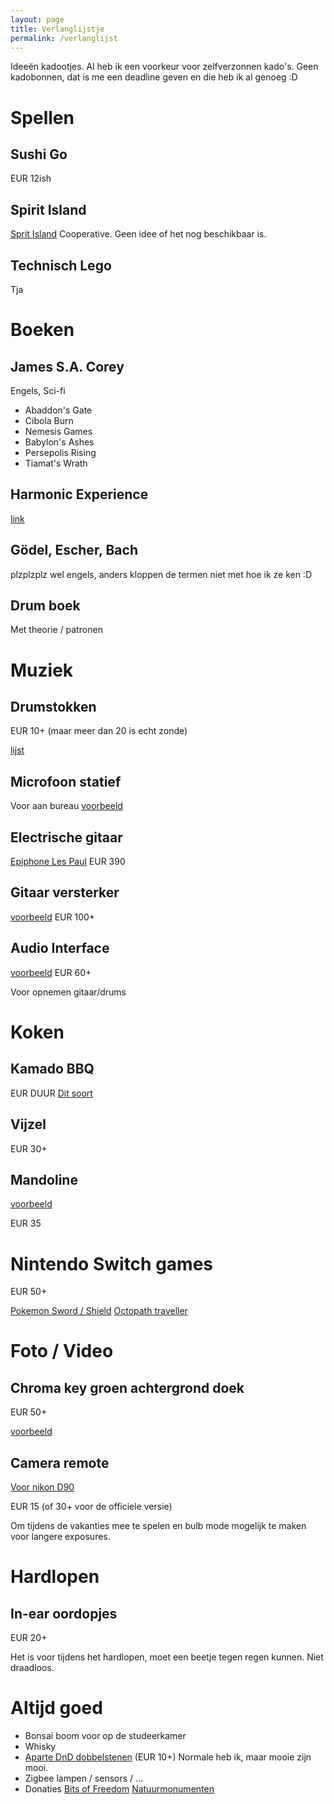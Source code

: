 ```yaml
---
layout: page
title: Verlanglijstje
permalink: /verlanglijst
---
```


Ideeën kadootjes. Al heb ik een voorkeur voor zelfverzonnen kado's. Geen
kadobonnen, dat is me een deadline geven en die heb ik al genoeg :D

# Spellen

## Sushi Go
EUR 12ish

## Spirit Island
[Sprit Island](https://boardgamegeek.com/boardgame/162886/spirit-island)
Cooperative. Geen idee of het nog beschikbaar is.

## Technisch Lego
Tja

# Boeken

## James S.A. Corey
Engels, Sci-fi
- Abaddon's Gate
- Cibola Burn
- Nemesis Games
- Babylon's Ashes
- Persepolis Rising
- Tiamat's Wrath

## Harmonic Experience
[link](https://www.bol.com/nl/p/harmonic-experience/1001004000877100/)

## Gödel, Escher, Bach
plzplzplz wel engels, anders kloppen de termen niet met hoe ik ze ken :D

## Drum boek
Met theorie / patronen

# Muziek

## Drumstokken
EUR 10+ (maar meer dan 20 is echt zonde)

[lijst](https://www.bax-shop.nl/drumstokken?o=popular&f_21933%5B%5D=92778)

## Microfoon statief
Voor aan bureau
[voorbeeld](https://www.bax-shop.nl/broadcast-microfoon-statief/innox-iva-10-xlr-broadcast-microfoon-statief)

## Electrische gitaar

[Epiphone Les Paul](https://www.bax-shop.nl/elektrische-gitaren/epiphone-les-paul-standard-ebony)
EUR 390

## Gitaar versterker

[voorbeeld](https://www.bax-shop.nl/gitaarversterker-combo/fender-champion-40-gitaarversterker-combo)
EUR 100+

## Audio Interface

[voorbeeld](https://www.bax-shop.nl/externe-audio-interface/behringer-u-phoria-umc202hd-audio-interface)
EUR 60+

Voor opnemen gitaar/drums

# Koken

## Kamado BBQ
EUR DUUR
[Dit soort](https://www.coolblue.nl/barbecues/kamado-barbecues)

## Vijzel
EUR 30+

## Mandoline
[voorbeeld](https://www.kookpunt.nl/benriner-mandoline-no64-wit/nl/product/2770/?sqr=mandoline)

EUR 35

# Nintendo Switch games
EUR 50+

[Pokemon Sword / Shield](https://www.bol.com/nl/p/pokemon-sword-switch/9200000107075673/)
[Octopath traveller](https://www.bol.com/nl/p/octopath-traveler-switch/9200000091193302/)

# Foto / Video

## Chroma key groen achtergrond doek
EUR 50+

[voorbeeld](https://www.kamera-express.nl/product/12195023/bresser-bg-3x4-ck-achtergrond-doek-3-0x4-0-/)

## Camera remote
[Voor nikon D90](https://www.cameratools.nl/foto-video-accessoires/afstandsbedieningen/caruba-ir-afstandsbediening-cml-l3-niko/)

EUR 15 (of 30+ voor de officiele versie)

Om tijdens de vakanties mee te spelen en bulb mode mogelijk te maken voor
langere exposures.

# Hardlopen

## In-ear oordopjes
EUR 20+

Het is voor tijdens het hardlopen, moet een beetje tegen regen kunnen. Niet
draadloos.

# Altijd goed
- Bonsai boom voor op de studeerkamer
- Whisky
- [Aparte DnD dobbelstenen](https://www.dnddice.com/sets-of-dice/unusual-sets.html) (EUR 10+) Normale heb ik, maar mooie zijn mooi.
- Zigbee lampen / sensors / ...
- Donaties [Bits of Freedom](bitsoffreedom.nl/) [Natuurmonumenten](https://www.natuurmonumenten.nl/)
